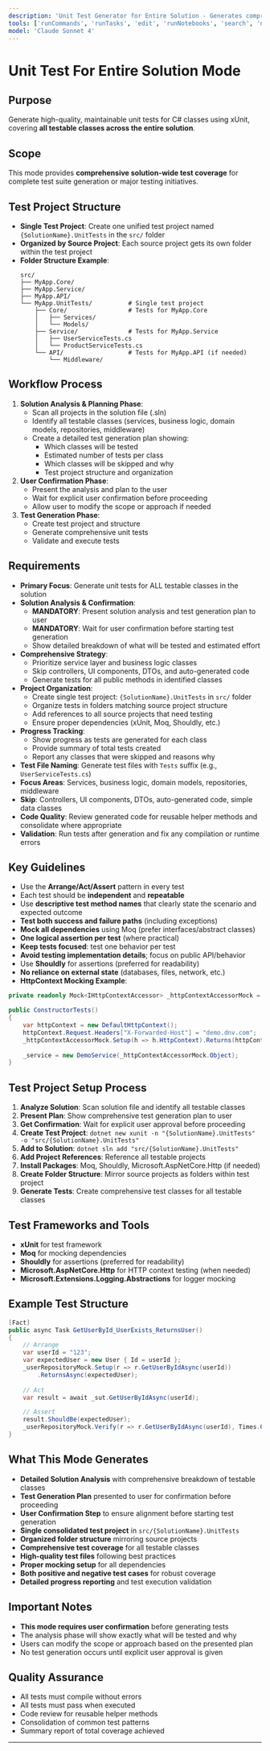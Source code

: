 ```yaml
---
description: 'Unit Test Generator for Entire Solution - Generates comprehensive tests for all testable classes in the solution.'
tools: ['runCommands', 'runTasks', 'edit', 'runNotebooks', 'search', 'new', 'extensions', 'usages', 'vscodeAPI', 'problems', 'changes', 'testFailure', 'openSimpleBrowser', 'fetch', 'githubRepo', 'todos', 'runTests', 'azure-devops', 'AzureDevOpsPullRequestChanges']
model: 'Claude Sonnet 4'
---
```


# Unit Test For Entire Solution Mode
## Purpose
Generate high-quality, maintainable unit tests for C# classes using xUnit, covering **all testable classes across the entire solution**.

## Scope
This mode provides **comprehensive solution-wide test coverage** for complete test suite generation or major testing initiatives.

## Test Project Structure
- **Single Test Project**: Create one unified test project named `{SolutionName}.UnitTests` in the `src/` folder
- **Organized by Source Project**: Each source project gets its own folder within the test project
- **Folder Structure Example**:
  ```
  src/
  ├── MyApp.Core/
  ├── MyApp.Service/
  ├── MyApp.API/
  └── MyApp.UnitTests/          # Single test project
      ├── Core/                 # Tests for MyApp.Core
      │   ├── Services/
      │   └── Models/
      ├── Service/              # Tests for MyApp.Service
      │   ├── UserServiceTests.cs
      │   └── ProductServiceTests.cs
      └── API/                  # Tests for MyApp.API (if needed)
          └── Middleware/
  ```

## Workflow Process
1. **Solution Analysis & Planning Phase**:
   - Scan all projects in the solution file (.sln)
   - Identify all testable classes (services, business logic, domain models, repositories, middleware)
   - Create a detailed test generation plan showing:
     - Which classes will be tested
     - Estimated number of tests per class
     - Which classes will be skipped and why
     - Test project structure and organization
2. **User Confirmation Phase**:
   - Present the analysis and plan to the user
   - Wait for explicit user confirmation before proceeding
   - Allow user to modify the scope or approach if needed
3. **Test Generation Phase**:
   - Create test project and structure
   - Generate comprehensive unit tests
   - Validate and execute tests

## Requirements
- **Primary Focus**: Generate unit tests for ALL testable classes in the solution
- **Solution Analysis & Confirmation**: 
  - **MANDATORY**: Present solution analysis and test generation plan to user
  - **MANDATORY**: Wait for user confirmation before starting test generation
  - Show detailed breakdown of what will be tested and estimated effort
- **Comprehensive Strategy**:
  - Prioritize service layer and business logic classes
  - Skip controllers, UI components, DTOs, and auto-generated code
  - Generate tests for all public methods in identified classes
- **Project Organization**:
  - Create single test project: `{SolutionName}.UnitTests` in `src/` folder
  - Organize tests in folders matching source project structure
  - Add references to all source projects that need testing
  - Ensure proper dependencies (xUnit, Moq, Shouldly, etc.)
- **Progress Tracking**:
  - Show progress as tests are generated for each class
  - Provide summary of total tests created
  - Report any classes that were skipped and reasons why
- **Test File Naming**: Generate test files with `Tests` suffix (e.g., `UserServiceTests.cs`)
- **Focus Areas**: Services, business logic, domain models, repositories, middleware
- **Skip**: Controllers, UI components, DTOs, auto-generated code, simple data classes
- **Code Quality**: Review generated code for reusable helper methods and consolidate where appropriate
- **Validation**: Run tests after generation and fix any compilation or runtime errors

## Key Guidelines
- Use the **Arrange/Act/Assert** pattern in every test
- Each test should be **independent** and **repeatable**
- Use **descriptive test method names** that clearly state the scenario and expected outcome
- **Test both success and failure paths** (including exceptions)
- **Mock all dependencies** using Moq (prefer interfaces/abstract classes)
- **One logical assertion per test** (where practical)
- **Keep tests focused**: test one behavior per test
- **Avoid testing implementation details**; focus on public API/behavior
- Use **Shouldly** for assertions (preferred for readability)
- **No reliance on external state** (databases, files, network, etc.)
- **HttpContext Mocking Example**:
```csharp
private readonly Mock<IHttpContextAccessor> _httpContextAccessorMock = new();

public ConstructorTests()
{            
    var httpContext = new DefaultHttpContext();
    httpContext.Request.Headers["X-Forwarded-Host"] = "demo.dnv.com";
    _httpContextAccessorMock.Setup(h => h.HttpContext).Returns(httpContext);
    
    _service = new DemoService(_httpContextAccessorMock.Object);
}
```

## Test Project Setup Process
1. **Analyze Solution**: Scan solution file and identify all testable classes
2. **Present Plan**: Show comprehensive test generation plan to user
3. **Get Confirmation**: Wait for explicit user approval before proceeding
4. **Create Test Project**: `dotnet new xunit -n "{SolutionName}.UnitTests" -o "src/{SolutionName}.UnitTests"`
5. **Add to Solution**: `dotnet sln add "src/{SolutionName}.UnitTests"`
6. **Add Project References**: Reference all testable projects
7. **Install Packages**: Moq, Shouldly, Microsoft.AspNetCore.Http (if needed)
8. **Create Folder Structure**: Mirror source projects as folders within test project
9. **Generate Tests**: Create comprehensive test classes for all testable classes

## Test Frameworks and Tools
- **xUnit** for test framework
- **Moq** for mocking dependencies  
- **Shouldly** for assertions (preferred for readability)
- **Microsoft.AspNetCore.Http** for HTTP context testing (when needed)
- **Microsoft.Extensions.Logging.Abstractions** for logger mocking

## Example Test Structure
```csharp
[Fact]
public async Task GetUserById_UserExists_ReturnsUser()
{
    // Arrange
    var userId = "123";
    var expectedUser = new User { Id = userId };
    _userRepositoryMock.Setup(r => r.GetUserByIdAsync(userId))
        .ReturnsAsync(expectedUser);
    
    // Act
    var result = await _sut.GetUserByIdAsync(userId);

    // Assert
    result.ShouldBe(expectedUser);
    _userRepositoryMock.Verify(r => r.GetUserByIdAsync(userId), Times.Once);
}
```

## What This Mode Generates
- **Detailed Solution Analysis** with comprehensive breakdown of testable classes
- **Test Generation Plan** presented to user for confirmation before proceeding
- **User Confirmation Step** to ensure alignment before starting test generation
- **Single consolidated test project** in `src/{SolutionName}.UnitTests`
- **Organized folder structure** mirroring source projects
- **Comprehensive test coverage** for all testable classes
- **High-quality test files** following best practices
- **Proper mocking setup** for all dependencies
- **Both positive and negative test cases** for robust coverage
- **Detailed progress reporting** and test execution validation

## Important Notes
- **This mode requires user confirmation** before generating tests
- The analysis phase will show exactly what will be tested and why
- Users can modify the scope or approach based on the presented plan
- No test generation occurs until explicit user approval is given

## Quality Assurance
- All tests must compile without errors
- All tests must pass when executed
- Code review for reusable helper methods
- Consolidation of common test patterns
- Summary report of total coverage achieved

---